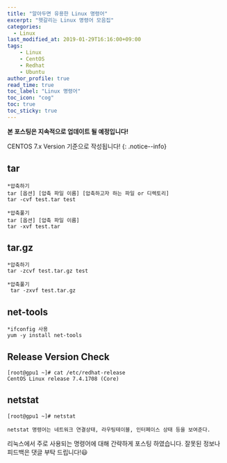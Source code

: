 ```yaml
---
title: "알아두면 유용한 Linux 명령어"
excerpt: "헷갈리는 Linux 명령어 모음집"
categories: 
  - Linux
last_modified_at: 2019-01-29T16:16:00+09:00
tags: 
    - Linux
    - CentOS
    - Redhat
    - Ubuntu
author_profile: true
read_time: true
toc_label: "Linux 명령어" 
toc_icon: "cog" 
toc: true
toc_sticky: true
---
```


**본 포스팅은 지속적으로 업데이트 될 예정입니다!**
  
CENTOS 7.x Version 기준으로 작성됩니다!
{: .notice--info}





## tar
```
*압축하기
tar [옵션] [압축 파일 이름] [압축하고자 하는 파일 or 디렉토리]
tar -cvf test.tar test

*압축풀기
tar [옵션] [압축 파일 이름]
tar -xvf test.tar
```

## tar.gz
```
*압축하기
tar -zcvf test.tar.gz test

*압축풀기
 tar -zxvf test.tar.gz
 ```


## net-tools
 ```
 *ifconfig 사용
 yum -y install net-tools
 ```

## Release Version Check
```
[root@gpu1 ~]# cat /etc/redhat-release
CentOS Linux release 7.4.1708 (Core)
```

## netstat
```
[root@gpu1 ~]# netstat
  
netstat 명령어는 네트워크 연결상태, 라우팅테이블, 인터페이스 상태 등을 보여준다.
```

리눅스에서 주로 사용되는 명령어에 대해 간략하게 포스팅 하였습니다. 잘못된 정보나 피드백은 댓글 부탁 드립니다!😃

